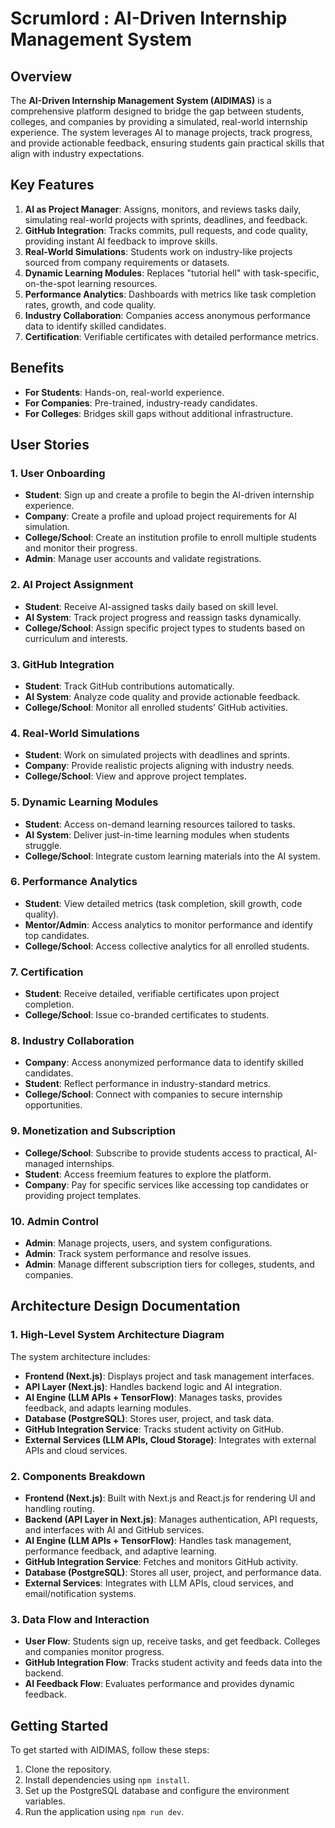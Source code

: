 # Scrumlord : AI-Driven Internship Management System

## Overview
The **AI-Driven Internship Management System (AIDIMAS)** is a comprehensive platform designed to bridge the gap between students, colleges, and companies by providing a simulated, real-world internship experience. The system leverages AI to manage projects, track progress, and provide actionable feedback, ensuring students gain practical skills that align with industry expectations.

## Key Features
1. **AI as Project Manager**: Assigns, monitors, and reviews tasks daily, simulating real-world projects with sprints, deadlines, and feedback.
2. **GitHub Integration**: Tracks commits, pull requests, and code quality, providing instant AI feedback to improve skills.
3. **Real-World Simulations**: Students work on industry-like projects sourced from company requirements or datasets.
4. **Dynamic Learning Modules**: Replaces "tutorial hell" with task-specific, on-the-spot learning resources.
5. **Performance Analytics**: Dashboards with metrics like task completion rates, growth, and code quality.
6. **Industry Collaboration**: Companies access anonymous performance data to identify skilled candidates.
7. **Certification**: Verifiable certificates with detailed performance metrics.

## Benefits
- **For Students**: Hands-on, real-world experience.
- **For Companies**: Pre-trained, industry-ready candidates.
- **For Colleges**: Bridges skill gaps without additional infrastructure.

## User Stories
### 1. User Onboarding
- **Student**: Sign up and create a profile to begin the AI-driven internship experience.
- **Company**: Create a profile and upload project requirements for AI simulation.
- **College/School**: Create an institution profile to enroll multiple students and monitor their progress.
- **Admin**: Manage user accounts and validate registrations.

### 2. AI Project Assignment
- **Student**: Receive AI-assigned tasks daily based on skill level.
- **AI System**: Track project progress and reassign tasks dynamically.
- **College/School**: Assign specific project types to students based on curriculum and interests.

### 3. GitHub Integration
- **Student**: Track GitHub contributions automatically.
- **AI System**: Analyze code quality and provide actionable feedback.
- **College/School**: Monitor all enrolled students’ GitHub activities.

### 4. Real-World Simulations
- **Student**: Work on simulated projects with deadlines and sprints.
- **Company**: Provide realistic projects aligning with industry needs.
- **College/School**: View and approve project templates.

### 5. Dynamic Learning Modules
- **Student**: Access on-demand learning resources tailored to tasks.
- **AI System**: Deliver just-in-time learning modules when students struggle.
- **College/School**: Integrate custom learning materials into the AI system.

### 6. Performance Analytics
- **Student**: View detailed metrics (task completion, skill growth, code quality).
- **Mentor/Admin**: Access analytics to monitor performance and identify top candidates.
- **College/School**: Access collective analytics for all enrolled students.

### 7. Certification
- **Student**: Receive detailed, verifiable certificates upon project completion.
- **College/School**: Issue co-branded certificates to students.

### 8. Industry Collaboration
- **Company**: Access anonymized performance data to identify skilled candidates.
- **Student**: Reflect performance in industry-standard metrics.
- **College/School**: Connect with companies to secure internship opportunities.

### 9. Monetization and Subscription
- **College/School**: Subscribe to provide students access to practical, AI-managed internships.
- **Student**: Access freemium features to explore the platform.
- **Company**: Pay for specific services like accessing top candidates or providing project templates.

### 10. Admin Control
- **Admin**: Manage projects, users, and system configurations.
- **Admin**: Track system performance and resolve issues.
- **Admin**: Manage different subscription tiers for colleges, students, and companies.

## Architecture Design Documentation
### 1. High-Level System Architecture Diagram
The system architecture includes:
- **Frontend (Next.js)**: Displays project and task management interfaces.
- **API Layer (Next.js)**: Handles backend logic and AI integration.
- **AI Engine (LLM APIs + TensorFlow)**: Manages tasks, provides feedback, and adapts learning modules.
- **Database (PostgreSQL)**: Stores user, project, and task data.
- **GitHub Integration Service**: Tracks student activity on GitHub.
- **External Services (LLM APIs, Cloud Storage)**: Integrates with external APIs and cloud services.

### 2. Components Breakdown
- **Frontend (Next.js)**: Built with Next.js and React.js for rendering UI and handling routing.
- **Backend (API Layer in Next.js)**: Manages authentication, API requests, and interfaces with AI and GitHub services.
- **AI Engine (LLM APIs + TensorFlow)**: Handles task management, performance feedback, and adaptive learning.
- **GitHub Integration Service**: Fetches and monitors GitHub activity.
- **Database (PostgreSQL)**: Stores all user, project, and performance data.
- **External Services**: Integrates with LLM APIs, cloud services, and email/notification systems.

### 3. Data Flow and Interaction
- **User Flow**: Students sign up, receive tasks, and get feedback. Colleges and companies monitor progress.
- **GitHub Integration Flow**: Tracks student activity and feeds data into the backend.
- **AI Feedback Flow**: Evaluates performance and provides dynamic feedback.

## Getting Started
To get started with AIDIMAS, follow these steps:
1. Clone the repository.
2. Install dependencies using `npm install`.
3. Set up the PostgreSQL database and configure the environment variables.
4. Run the application using `npm run dev`.
